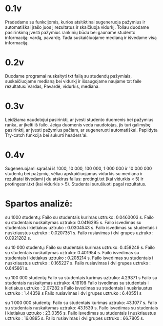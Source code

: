 # 0.1v
Pradedame su funkcijomis, kurios atsitiktinai sugeneruoja pažymius ir automatiškai įrašo juos į rezultatus ir skaičiuoja vidurkį. Toliau duodame pasirinkimą įvesti pažymius rankinių būdu bei gauname studento informaciją: vardą, pavardę. Tada suskaičiuojame medianą ir išvedame visą informaciją.

# 0.2v
Duodame programai nuskaityti txt failą su studendų pažymiais, suskaičiuojame medianą bei vidurkį ir išsaugojame naujame txt faile rezultatus: Vardas, Pavardė, vidurkis, mediana.

# 0.3v
Leidžiama naudotojui pasirinkti, ar įvesti studento duomenis bei pažymius ranka, ar įkelti iš failo. Jeigu duomenis veda naudotojas, jis turi galimybę pasirinkti, ar įvesti pažymius pačiam, ar sugeneruoti automatiškai. Papildyta Try-catch funkcija bei sukurti headers'ai.

# 0.4v
Sugeneruojami sąrašai iš 1000, 10 000, 100 000, 1 000 000 ir 10 000 000 studentų bei pažymių, vėliau apskaičiuojamas vidurkis su mediana ir rezultatai išvedami į du atskirus failus: protingi.txt (kai vidurkis < 5) ir protingesni.txt (kai vidurkis > 5). Studentai surušiuoti pagal rezultatus.

# Spartos analizė:
su 1000 studentų:
Failo su studentais kurimas uztruko: 0.0460003 s.
Failo su studentais nuskaitymas uztruko: 0.0416295 s.
Failo isvedimas su  studentais i kietiakus uztruko : 0.0304543 s.
Failo isvedimas su studentais i nuskriaustus uztruko : 0.0207351 s.
Failo rusiavimas i dvi grupes uztruko : 0.0921282 s.

su 10 000 studentų:
Failo su studentais kurimas uztruko: 0.458249 s.
Failo su studentais nuskaitymas uztruko: 0.401954 s.
Failo isvedimas su  studentais i kietiakus uztruko : 0.208214 s.
Failo isvedimas su studentais i nuskriaustus uztruko : 0.165227 s.
Failo rusiavimas i dvi grupes uztruko : 0.645861 s.

su 100 000 studentų
Failo su studentais kurimas uztruko: 4.29371 s
Failo su studentais nuskaitymas uztruko: 4.19198
Failo isvedimas su  studentais i kietiakus uztruko : 2.07282 s
Failo isvedimas su studentais i nuskriaustus uztruko : 1.44359 s
Failo rusiavimas i dvi grupes uztruko : 6.40551 s

su 1 000 000 studentų:
Failo su studentais kurimas uztruko: 43.1077 s.
Failo su studentais nuskaitymas uztruko: 43.1539 s.
Failo isvedimas su  studentais i kietiakus uztruko : 23.0356 s.
Failo isvedimas su studentais i nuskriaustus uztruko : 16.0895 s.
Failo rusiavimas i dvi grupes uztruko : 66.7805 s.
